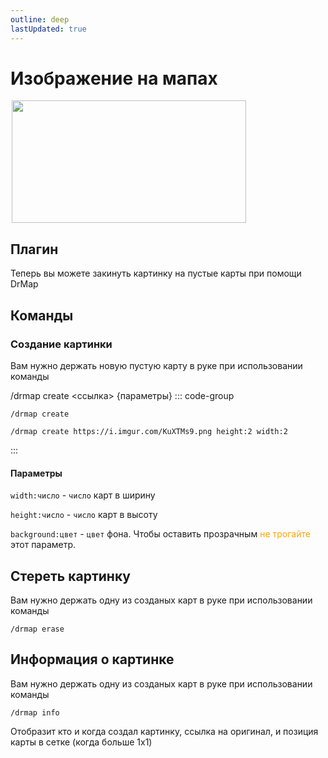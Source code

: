 ```yaml
---
outline: deep
lastUpdated: true
---
```


# Изображение на мапах

<img src="/WIKI/ML-Vanila-2/Images-on-maps/demo_img_1.avif" style="display: inline; margin: 0 2px; vertical-align: middle;  width: 375px; height: 196px;" /> 

## Плагин
Теперь вы можете закинуть картинку на пустые карты при помощи  DrMap
<Links :items="[
    { 
        name: 'DrMap', 
        link: 'https://modrinth.com/plugin/drmap', 
        image: 'https://cdn.modrinth.com/data/MCEWz23F/a8b3940cc7e574e3b70ab5575e04cc1e6e1c7ccd_96.webp'
    },
  ]"
/>

## Команды
### Создание картинки
Вам нужно держать новую пустую карту в руке при использовании команды 

/drmap create <ссылка> {параметры}
::: code-group
``` [Команда]
/drmap create 
```
``` [Пример]
/drmap create https://i.imgur.com/KuXTMs9.png height:2 width:2
```
:::

#### Параметры
`width:число` - `число` карт в ширину 

`height:число` - `число` карт в высоту

`background:цвет` - `цвет` фона. Чтобы оставить прозрачным <span style="color: orange;">не трогайте</span> этот параметр.

## Стереть картинку
Вам нужно держать одну из созданых карт в руке при использовании команды 
```
/drmap erase
```

## Информация о картинке
Вам нужно держать одну из созданых карт в руке при использовании команды 
```
/drmap info
```
Отобразит кто и когда создал картинку, ссылка на оригинал, и позиция карты в сетке (когда больше 1x1)
